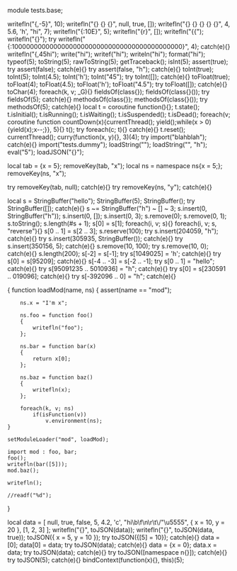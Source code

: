 module tests.base;

writefln("{,-5}", 10);
writefln("{} {} {}", null, true, []);
writefln("{} {} {} {} {}", 4, 5.6, 'h', "hi", 7);
writefln("{:10E}", 5);
writefln("{r}", []);
writefln("{{");
writefln("{}");
try writefln("{:10000000000000000000000000000000000000000000}", 4); catch(e){}
writefln("{,45hi");
write("hi");
writef("hi");
writeln("hi");
format("hi");
typeof(5);
toString(5);
rawToString(5);
getTraceback();
isInt(5);
assert(true);
try assert(false); catch(e){}
try assert(false, "h"); catch(e){}
toInt(true);
toInt(5);
toInt(4.5);
toInt('h');
toInt("45");
try toInt([]); catch(e){}
toFloat(true);
toFloat(4);
toFloat(4.5);
toFloat('h');
toFloat("4.5");
try toFloat([]); catch(e){}
toChar(4);
foreach(k, v; _G){}
fieldsOf(class{});
fieldsOf(class{}());
try fieldsOf(5); catch(e){}
methodsOf(class{});
methodsOf(class{}());
try methodsOf(5); catch(e){}
local t = coroutine function(){};
t.state();
t.isInitial();
t.isRunning();
t.isWaiting();
t.isSuspended();
t.isDead();
foreach(v; coroutine function countDown(x){currentThread(); yield();while(x > 0){yield(x);x--;}}, 5){}
t();
try foreach(c; t){} catch(e){}
t.reset();
currentThread();
curry(function(x, y){}, 3)(4);
try import("blahblah"); catch(e){}
import("tests.dummy");
loadString("");
loadString("", "h");
eval("5");
loadJSON("{}");

local tab = {x = 5};
removeKey(tab, "x");
local ns = namespace ns{x = 5;};
removeKey(ns, "x");

try removeKey(tab, null); catch(e){}
try removeKey(ns, "y"); catch(e){}

local s = StringBuffer("hello");
StringBuffer(5);
StringBuffer();
try StringBuffer([]); catch(e){}
s ~= StringBuffer("h") ~ [] ~ 3;
s.insert(0, StringBuffer("h"));
s.insert(0, []);
s.insert(0, 3);
s.remove(0);
s.remove(0, 1);
s.toString();
s.length(#s + 1);
s[0] = s[1];
foreach(i, v; s){}
foreach(i, v; s, "reverse"){}
s[0 .. 1] = s[2 .. 3];
s.reserve(100);
try s.insert(204059, "h"); catch(e){}
try s.insert(305935, StringBuffer()); catch(e){}
try s.insert(350156, 5); catch(e){}
s.remove(10, 100);
try s.remove(10, 0); catch(e){}
s.length(200);
s[-2] = s[-1];
try s[1049025] = 'h'; catch(e){}
try s[0] = s[95209]; catch(e){}
s[-4 .. -3] = s[-2 .. -1];
try s[0 .. 1] = "hello"; catch(e){}
try s[95091235 .. 5010936] = "h"; catch(e){}
try s[0] = s[230591 .. 019096]; catch(e){}
try s[-392096 .. 0] = "h"; catch(e){}

{
	function loadMod(name, ns)
	{
		assert(name == "mod");
	
		ns.x = "I'm x";
	
		ns.foo = function foo()
		{
			writefln("foo");
		};
	
		ns.bar = function bar(x)
		{
			return x[0];
		};
	
		ns.baz = function baz()
		{
			writefln(x);
		};
	
		foreach(k, v; ns)
			if(isFunction(v))
				v.environment(ns);
	}
	
	setModuleLoader("mod", loadMod);
	
	import mod : foo, bar;
	foo();
	writefln(bar([5]));
	mod.baz();
	
	writefln();
	
	//readf("%d");
}

local data = [ null, true, false, 5, 4.2, 'c', "hi\b\f\n\r\t\\/\"\u5555", { x = 10, y = 20 }, [1, 2, 3] ];
writefln("{}", toJSON(data));
writefln("{}", toJSON(data, true));
toJSON({ x = 5, y = 10 });
try toJSON({[5] = 10}); catch(e){}
data = [0];
data[0] = data;
try toJSON(data); catch(e){}
data = {x = 0};
data.x = data;
try toJSON(data); catch(e){}
try toJSON([namespace n{}]); catch(e){}
try toJSON(5); catch(e){}
bindContext(function(x){}, this)(5);